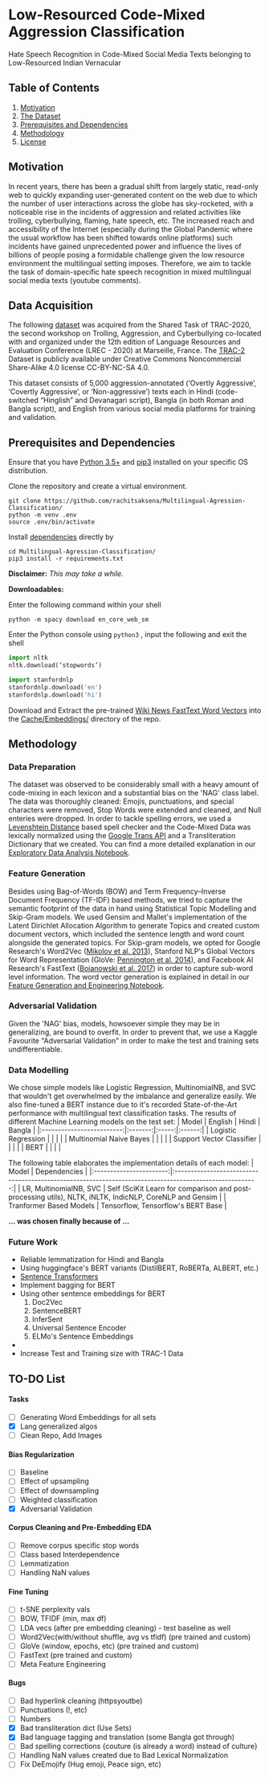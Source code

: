 # Low-Resourced Code-Mixed Aggression Classification
Hate Speech Recognition in Code-Mixed Social Media Texts belonging to Low-Resourced Indian Vernacular

## Table of Contents
  1. [Motivation](#Motivation)
  2. [The Dataset](#Data-Acquisition)
  3. [Prerequisites and Dependencies](#Prerequisites-and-Dependencies)
  4. [Methodology](#Methodology)
  5. [License](https://github.com/rachitsaksena/Multilingual-Agression-Classification/blob/master/LICENSE)

## Motivation
In recent years, there has been a gradual shift from largely static, read-only web to quickly expanding user-generated content on the web due to which the number of user interactions across the globe has sky-rocketed, with a noticeable rise in the incidents of aggression and related activities like trolling, cyberbullying, flaming, hate speech, etc. The increased reach and accessibility of the Internet (especially during the Global Pandemic where the usual workflow has been shifted towards online platforms) such incidents have gained unprecedented power and influence the lives of billions of people posing a formidable challenge given the low resource environment the multilingual setting imposes. Therefore, we aim to tackle the task of domain-specific hate speech recognition in mixed multilingual social media texts (youtube comments).

## Data Acquisition
The following [dataset](https://github.com/rachitsaksena/Multilingual-Agression-Classification/tree/master/Data) was acquired from the Shared Task of TRAC-2020, the second workshop on Trolling, Aggression, and Cyberbullying co-located with and organized under the 12th edition of Language Resources and Evaluation Conference (LREC - 2020) at Marseille, France. The [TRAC-2](https://sites.google.com/view/trac2/shared-task) Dataset is publicly available under Creative Commons Noncommercial Share-Alike 4.0 license CC-BY-NC-SA 4.0.

This dataset consists of 5,000 aggression-annotated (‘Overtly Aggressive’, ‘Covertly Aggressive’, or ‘Non-aggressive’) texts each in Hindi (code-switched “Hinglish” and Devanagari script), Bangla (in both Roman and Bangla script), and English from various social media platforms for training and validation.

## Prerequisites and Dependencies
Ensure that you have [Python 3.5+](https://www.python.org/downloads/) and [pip3](https://pip.pypa.io/en/stable/installing/#installing-with-get-pip-py) installed on your specific OS distribution.

Clone the repository and create a virtual environment.
```shell
git clone https://github.com/rachitsaksena/Multilingual-Agression-Classification/
python -m venv .env
source .env/bin/activate
```

Install [dependencies](#requirements.txt) directly by
```shell
cd Multilingual-Agression-Classification/
pip3 install -r requirements.txt
``` 
**Disclaimer:** _This may take a while._

**Downloadables:**

Enter the following command within your shell
```
python -m spacy download en_core_web_sm
```

Enter the Python console using `python3` , input the following and exit the shell
```python
import nltk
nltk.download(‘stopwords’)

import stanfordnlp
stanfordnlp.download('en')
stanfordnlp.download('hi')
```

Download and Extract the pre-trained [Wiki News FastText Word Vectors](https://fasttext.cc/docs/en/english-vectors.html) into the [Cache/Embeddings/](https://github.com/rachitsaksena/Multilingual-Agression-Classification/tree/master/Cache/Embeddings) directory of the repo.

## Methodology
### Data Preparation
The dataset was observed to be considerably small with a heavy amount of code-mixing in each lexicon and a substantial bias on the 'NAG' class label. The data was thoroughly cleaned: Emojis, punctuations, and special characters were removed, Stop Words were extended and cleaned, and Null enteries were dropped. In order to tackle spelling errors, we used a [Levenshtein Distance](https://en.wikipedia.org/wiki/Levenshtein_distance) based spell checker and the Code-Mixed Data was lexically normalized using the [Google Trans API](https://py-googletrans.readthedocs.io/en/latest/) and a Transliteration Dictionary that we created. You can find a more detailed explanation in our [Exploratory Data Analysis Notebook](https://github.com/rachitsaksena/Multilingual-Agression-Classification/blob/master/EDA%2C%20Data%20Visualization%2C%20and%20Feature%20Engineering.ipynb).

### Feature Generation
Besides using Bag-of-Words (BOW) and Term Frequency–Inverse Document Frequency (TF-IDF) based methods, we tried to capture the semantic footprint of the data in hand using Statistical Topic Modelling and Skip-Gram models. We used Gensim and Mallet's implementation of the Latent Dirichlet Allocation Algorithm to generate Topics and created custom document vectors, which included the sentence length and word count alongside the generated topics. For Skip-gram models, we opted for Google Research's Word2Vec ([Mikolov et al. 2013](https://arxiv.org/pdf/1301.3781.pdf)), Stanford NLP's Global Vectors for Word Representation (GloVe: [Pennington et al. 2014](https://nlp.stanford.edu/pubs/glove.pdf)), and Facebook AI Research's FastText ([Bojanowski et al. 2017](https://arxiv.org/pdf/1607.04606.pdf)) in order to capture sub-word level information. The word vector generation is explained in detail in our [Feature Generation and Engineering Notebook](https://github.com/rachitsaksena/Multilingual-Agression-Classification/blob/master/EDA%2C%20Data%20Visualization%2C%20and%20Feature%20Engineering.ipynb).

### Adversarial Validation
Given the 'NAG' bias, models, howsoever simple they may be in generalizing, are bound to overfit. In order to prevent that, we use a Kaggle Favourite "Adversarial Validation" in order to make the test and training sets undifferentiable.

### Data Modelling
We chose simple models like Logistic Regression, MultinomialNB, and SVC that wouldn't get overwhelmed by the imbalance and generalize easily. We also fine-tuned a BERT instance due to it's recorded State-of-the-Art performance with multilingual text classification tasks. The results of different Machine Learning models on the test set:
|           Model           | English | Hindi | Bangla |
|:-------------------------:|:-------:|:-----:|:------:|
|    Logistic Regression    |         |       |        |
|  Multinomial Naive Bayes  |         |       |        |
| Support Vector Classifier |         |       |        |
|             BERT          |         |       |        |

The following table elaborates the implementation details of each model:
|          Model          |                                               Dependencies                                              |
|:-----------------------:|:-------------------------------------------------------------------------------------------------------:|
| LR, MultinomialNB, SVC  | Self (SciKit Learn for comparison and post-processing utils), NLTK, iNLTK, IndicNLP, CoreNLP and Gensim |
| Tranformer Based Models |                                     Tensorflow, Tensorflow's BERT Base                                  |

**... was chosen finally because of ...**

### Future Work
 * Reliable lemmatization for Hindi and Bangla
 * Using huggingface's BERT variants (DistilBERT, RoBERTa, ALBERT, etc.)
 * [Sentence Transformers](https://github.com/UKPLab/sentence-transformers)
 * Implement bagging for BERT
 * Using other sentence embeddings for BERT
    1. Doc2Vec
    2. SentenceBERT
    3. InferSent
    4. Universal Sentence Encoder
    5. ELMo's Sentence Embeddings
 *
 * Increase Test and Training size with TRAC-1 Data

## TO-DO List

#### Tasks
- [ ] Generating Word Embeddings for all sets
- [X] Lang generalized algos
- [ ] Clean Repo, Add Images

#### Bias Regularization
- [ ] Baseline
- [ ] Effect of upsampling
- [ ] Effect of downsampling
- [ ] Weighted classification
- [X] Adversarial Validation

#### Corpus Cleaning and Pre-Embedding EDA
- [ ] Remove corpus specific stop words
- [ ] Class based Interdependence
- [ ] Lemmatization
- [ ] Handling NaN values

#### Fine Tuning
- [ ] t-SNE perplexity vals
- [ ] BOW, TFIDF (min, max df)
- [ ] LDA vecs (after pre embedding cleaning) - test baseline as well
- [ ] Word2Vec(with/without shuffle, avg vs tfidf) (pre trained and custom)
- [ ] GloVe (window, epochs, etc) (pre trained and custom)
- [ ] FastText (pre trained and custom)
- [ ] Meta Feature Engineering

#### Bugs
- [ ] Bad hyperlink cleaning (httpsyoutbe)
- [ ] Punctuations (!, etc)
- [ ] Numbers
- [X] Bad transliteration dict (Use Sets)
- [X] Bad language tagging and translation (some Bangla got through)
- [ ] Bad spelling corrections {couture (is already a word) instead of culture}
- [ ] Handling NaN values created due to Bad Lexical Normalization
- [ ] Fix DeEmojify (Hug emoji, Peace sign, etc)
